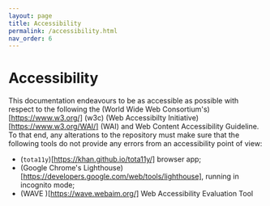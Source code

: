 ```yaml
---
layout: page
title: Accessibility
permalink: /accessibility.html
nav_order: 6
---
```



Accessibility
=============

This documentation endeavours to be as accessible as possible with respect to 
the following the (World Wide Web Consortium's)[https://www.w3.org/] (w3c) (Web
Accessibilty Initiative)[https://www.w3.org/WAI/] (WAI) and Web Content
Accessibility Guideline. To that end, any alterations to the
repository must make sure that the following tools do not provide any errors
from an accessibility point of view:
* (`tota11y`)[https://khan.github.io/tota11y/] browser app;
* (Google Chrome's Lighthouse)[https://developers.google.com/web/tools/lighthouse],
  running in incognito mode;
* (WAVE )[https://wave.webaim.org/] Web Accessibility Evaluation Tool

